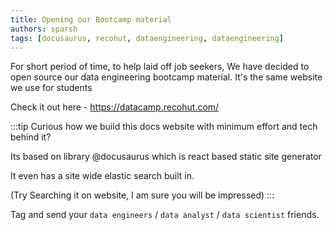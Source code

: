 ```yaml
---
title: Opening our Bootcamp material
authors: sparsh
tags: [docusaurus, recohut, dataengineering, dataengineering]
---
```


For short period of time, to help laid off job seekers, We have decided to open source our data engineering bootcamp material. It's the same website we use for students

Check it out here - https://datacamp.recohut.com/

:::tip
Curious how we build this docs website with minimum effort and tech behind it?

Its based on library @docusaurus which is react based static site generator 

It even has a site wide elastic search built in. 

(Try Searching it on website, I am sure you will be impressed)
:::

Tag and send your `data engineers` / `data analyst` / `data scientist` friends.
